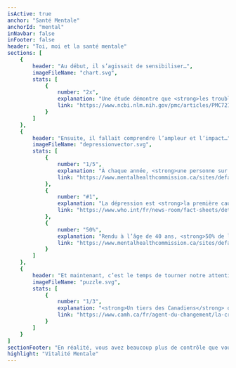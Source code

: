 ```yaml
---
isActive: true
anchor: "Santé Mentale"
anchorId: "mental"
inNavbar: false
inFooter: false
header: "Toi, moi et la santé mentale"
sections: [
    {
        header: "Au début, il s’agissait de sensibiliser…",
        imageFileName: "chart.svg",
        stats: [
            {
                number: "2x",
                explanation: "Une étude démontre que <strong>les troubles anxieux diagnostiqués ont doublés</strong> entre 2011 et 2018.",
                link: "https://www.ncbi.nlm.nih.gov/pmc/articles/PMC7214527/"
            }
        ]
    },
    {
        header: "Ensuite, il fallait comprendre l’ampleur et l’impact…",
        imageFileName: "depressionvector.svg",
        stats: [
            {
                number: "1/5",
                explanation: "À chaque année, <strong>une personne sur cinq</strong>, soit près de 19,8 %, se trouve avec un trouble mental ou une maladie mentale.",
                link: "https://www.mentalhealthcommission.ca/sites/default/files/mhstrategy_case_for_investment_backgrounder_fre_0_0.pdf"
            },
            {
                number: "#1",
                explanation: "La dépression est <strong>la première cause d’incapacité</strong> dans le monde.",
                link: "https://www.who.int/fr/news-room/fact-sheets/detail/depression"
            },
            {
                number: "50%",
                explanation: "Rendu à l’âge de 40 ans, <strong>50% de la population</strong> a, ou aura eu, une maladie mentale.",
                link: "https://www.mentalhealthcommission.ca/sites/default/files/Investing_in_Mental_Health_FINAL_FRE_0.pdf"
            }
        ]
    },
    {
        header: "Et maintenant, c’est le temps de tourner notre attention vers une solution efficace…",
        imageFileName: "puzzle.svg",
        stats: [
            {
                number: "1/3",
                explanation: "<strong>Un tiers des Canadiens</strong> qui déclarent avoir besoin de soins de santé mentale affirment que ces besoins n’ont pas été entièrement comblés.",
                link: "https://www.camh.ca/fr/agent-du-changement/la-crise-est-reelle"
            }
        ]
    }
]
sectionFooter: "En réalité, vous avez beaucoup plus de contrôle que vous le croyez, et tout commence en y assumant la responsabilité; la meilleure façon d'y parvenir est de vous assurer un état d’esprit fort et sain – votre"
highlight: "Vitalité Mentale"
---
```


